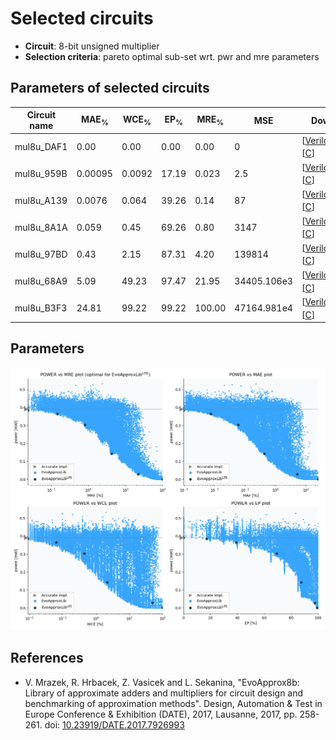 
Selected circuits
===================
 - **Circuit**: 8-bit unsigned multiplier
 - **Selection criteria**: pareto optimal sub-set wrt. pwr and mre parameters

Parameters of selected circuits
----------------------------

| Circuit name | MAE<sub>%</sub> | WCE<sub>%</sub> | EP<sub>%</sub> | MRE<sub>%</sub> | MSE | Download |
| --- |  --- | --- | --- | --- | --- | --- | 
| mul8u_DAF1 | 0.00 | 0.00 | 0.00 | 0.00 | 0 |   [[Verilog<sub>PDK45</sub>](mul8u_DAF1_pdk45.v)] [[C](mul8u_DAF1.c)] |
| mul8u_959B | 0.00095 | 0.0092 | 17.19 | 0.023 | 2.5 |  [[Verilog<sub>generic</sub>](mul8u_959B.v)]  [[C](mul8u_959B.c)] |
| mul8u_A139 | 0.0076 | 0.064 | 39.26 | 0.14 | 87 |  [[Verilog<sub>generic</sub>](mul8u_A139.v)]  [[C](mul8u_A139.c)] |
| mul8u_8A1A | 0.059 | 0.45 | 69.26 | 0.80 | 3147 |  [[Verilog<sub>generic</sub>](mul8u_8A1A.v)]  [[C](mul8u_8A1A.c)] |
| mul8u_97BD | 0.43 | 2.15 | 87.31 | 4.20 | 139814 |  [[Verilog<sub>generic</sub>](mul8u_97BD.v)]  [[C](mul8u_97BD.c)] |
| mul8u_68A9 | 5.09 | 49.23 | 97.47 | 21.95 | 34405.106e3 |  [[Verilog<sub>generic</sub>](mul8u_68A9.v)]  [[C](mul8u_68A9.c)] |
| mul8u_B3F3 | 24.81 | 99.22 | 99.22 | 100.00 | 47164.981e4 |  [[Verilog<sub>generic</sub>](mul8u_B3F3.v)]  [[C](mul8u_B3F3.c)] |
    
Parameters
--------------
![Parameters figure](fig.png)

References
--------------
   - V. Mrazek, R. Hrbacek, Z. Vasicek and L. Sekanina, "EvoApprox8b: Library of approximate adders and multipliers for circuit design and benchmarking of approximation methods". Design, Automation & Test in Europe Conference & Exhibition (DATE), 2017, Lausanne, 2017, pp. 258-261. doi: [10.23919/DATE.2017.7926993](https://dx.doi.org/10.23919/DATE.2017.7926993)

             